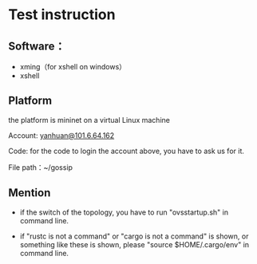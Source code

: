 # Test instruction

## Software：

 - xming（for xshell on windows）
 - xshell

## Platform 
the platform is mininet on a virtual Linux machine

Account: yanhuan@101.6.64.162

Code: for the code to login the account above, you have to ask us for it.

File path：~/gossip

## Mention
 - if the switch of the topology, you have to run "ovsstartup.sh" in command line.

 - if "rustc is not a command" or "cargo is not a command" is shown, or something like these is shown, please "source $HOME/.cargo/env" in command line.
